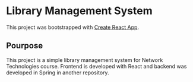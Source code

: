 # Library Management System

This project was bootstrapped with [Create React App](https://github.com/facebook/create-react-app).

## Pourpose

This project is a simple library management system for Network Technologies course. Frontend is developed with React and backend was developed in Spring in another repository.
